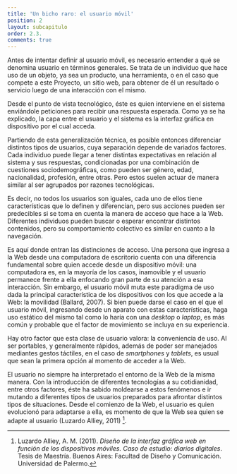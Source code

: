 ```yaml
---
title: 'Un bicho raro: el usuario móvil'
position: 2
layout: subcapitulo
order: 2.3.
comments: true
---
```


Antes de intentar definir al usuario móvil, es necesario entender a qué se denomina usuario en términos generales. Se trata de un individuo que hace uso de un objeto, ya sea un producto, una herramienta, o en el caso que compete a este Proyecto, un sitio web, para obtener de él un resultado o servicio luego de una interacción con el mismo.

Desde el punto de vista tecnológico, éste es quien interviene en el sistema enviándole peticiones para recibir una respuesta esperada. Como ya se ha explicado, la capa entre el usuario y el sistema es la interfaz gráfica en dispositivo por el cual acceda.

Partiendo de esta generalización técnica, es posible entonces diferenciar distintos tipos de usuarios, cuya separación depende de variados factores. Cada individuo puede llegar a tener distintas expectativas en relación al sistema y sus respuestas, condicionadas por una combinación de cuestiones sociodemográficas, como pueden ser género, edad, nacionalidad, profesión, entre otras. Pero estos suelen actuar de manera similar al ser agrupados por razones tecnológicas.

Es decir, no todos los usuarios son iguales, cada uno de ellos tiene características que lo definen y diferencian, pero sus acciones pueden ser predecibles si se toma en cuenta la manera de acceso que hace a la Web. Diferentes individuos pueden buscar o esperar encontrar distintos contenidos, pero su comportamiento colectivo es similar en cuanto a la navegación.

Es aquí donde entran las distinciones de acceso. Una persona que ingresa a la Web desde una computadora de escritorio cuenta con una diferencia fundamental sobre quien accede desde un dispositivo móvil: una computadora es, en la mayoría de los casos, inamovible y el usuario permanece frente a ella enfocando gran parte de su atención a esa interacción. Sin embargo, el usuario móvil muta este paradigma de uso dada la principal característica de los dispositivos con los que accede a la Web: la movilidad (Ballard, 2007). Si bien puede darse el caso en el que el usuario móvil, ingresando desde un aparato con estas características, haga uso estático del mismo tal como lo haría con una _desktop_ o _laptop_, es más común y probable que el factor de movimiento se incluya en su experiencia.

Hay otro factor que esta clase de usuario valora: la conveniencia de uso. Al ser portables, y generalmente rápidos, además de poder ser manejados mediantes gestos táctiles, en el caso de _smartphones_ y _tablets_, es usual que sean la primera opción al momento de acceder a la Web.

El usuario no siempre ha interpretado el entorno de la Web de la misma manera. Con la introducción de diferentes tecnologías a su cotidianidad, entre otros factores, éste ha sabido moldearse a estos fenómenos e ir mutando a diferentes tipos de usuarios preparados para afrontar distintos tipos de situaciones. Desde el comienzo de la Web, el usuario es quien evolucionó para adaptarse a ella, es momento de que la Web sea quien se adapte al usuario (Luzardo Alliey, 2011) [^fn-luzardo_2011].

[^fn-luzardo_2011]: Luzardo Alliey, A. M. (2011). _Diseño de la interfaz gráfica web en función de los dispositivos móviles. Caso de estudio: diarios digitales_. Tesis de Maestría. Buenos Aires: Facultad de Diseño y Comunicación. Universidad de Palermo.
